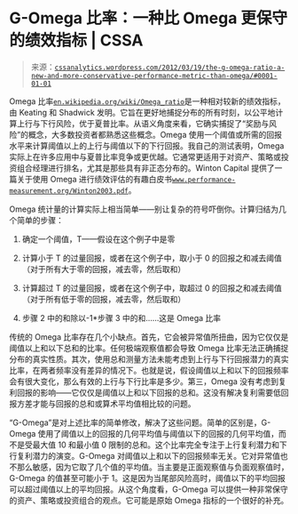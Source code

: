 <!--yml

分类：未分类

date: 2024-05-12 18:06:25

-->

# G-Omega 比率：一种比 Omega 更保守的绩效指标 | CSSA

> 来源：[`cssanalytics.wordpress.com/2012/03/19/the-g-omega-ratio-a-new-and-more-conservative-performance-metric-than-omega/#0001-01-01`](https://cssanalytics.wordpress.com/2012/03/19/the-g-omega-ratio-a-new-and-more-conservative-performance-metric-than-omega/#0001-01-01)

Omega 比率[`en.wikipedia.org/wiki/Omega_ratio`](http://en.wikipedia.org/wiki/Omega_ratio)是一种相对较新的绩效指标，由 Keating 和 Shadwick 发明。它旨在更好地捕捉分布的所有时刻，以公平地计算上行与下行风险，优于夏普比率。从语义角度来看，它确实捕捉了“奖励与风险”的概念，大多数投资者都熟悉这些概念。Omega 使用一个阈值或所需的回报水平来计算阈值以上的上行与阈值以下的下行回报。我自己的测试表明，Omega 实际上在许多应用中与夏普比率竞争或更优越。它通常更适用于对资产、策略或投资组合经理进行排名，尤其是那些具有非正态分布的。Winton Capital 提供了一篇关于使用 Omega 进行绩效评估的有趣白皮书[`www.performance-measurement.org/Winton2003.pdf`](http://www.performance-measurement.org/Winton2003.pdf)。

Omega 统计量的计算实际上相当简单——别让复杂的符号吓倒你。计算归结为几个简单的步骤：

1) 确定一个阈值，T——假设在这个例子中是零

2) 计算小于 T 的过量回报，或者在这个例子中，取小于 0 的回报之和减去阈值（对于所有大于零的回报，减去零，然后取和）

3) 计算超过 T 的过量回报，或者在这个例子中，取超过 0 的回报之和减去阈值（对于所有低于零的回报，减去零，然后取和）

4) 步骤 2 中的和除以-1*步骤 3 中的和……这是 Omega 比率

传统的 Omega 比率存在几个小缺点。首先，它会被异常值所扭曲，因为它仅仅是阈值以上和以下总和的比率。任何极端观察值都会导致 Omega 比率无法正确捕捉分布的真实性质。其次，使用总和测量方法未能考虑到上行与下行回报潜力的真实比率，在两者频率没有差异的情况下。也就是说，假设阈值以上和以下的回报频率会有很大变化，那么有效的上行与下行比率是多少。第三，Omega 没有考虑到复利回报的影响——它仅仅是阈值以上和以下回报的总和。这没有解决复利需要低回报方差才能与回报的总和或算术平均值相比较的问题。

“G-Omega”是对上述比率的简单修改，解决了这些问题。简单的区别是，G-Omega 使用了阈值以上的回报的几何平均值与阈值以下的回报的几何平均值，而不是受最大值 10 和最小值 0 限制的总和。这个比率完全专注于上行复利潜力和下行复利潜力的演变。G-Omega 对阈值以上和以下的回报频率无关。它对异常值也不那么敏感，因为它取了几个值的平均值。当主要是正面观察值与负面观察值时，G-Omega 的值甚至可能小于 1。这是因为当尾部风险高时，阈值以下的平均回报可以超过阈值以上的平均回报。从这个角度看，G-Omega 可以提供一种非常保守的资产、策略或投资组合的观点。它可能是原始 Omega 指标的一个很好的补充。

